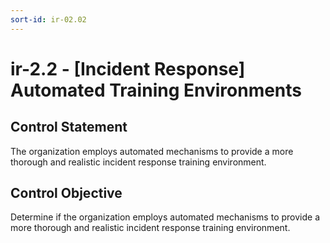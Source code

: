 ```yaml
---
sort-id: ir-02.02
---
```


# ir-2.2 - \[Incident Response\] Automated Training Environments

## Control Statement

The organization employs automated mechanisms to provide a more thorough and realistic incident response training environment.

## Control Objective

Determine if the organization employs automated mechanisms to provide a more thorough and realistic incident response training environment.
